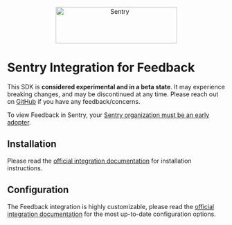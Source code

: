 <p align="center">
  <a href="https://sentry.io/?utm_source=github&utm_medium=logo" target="_blank">
    <img src="https://sentry-brand.storage.googleapis.com/sentry-wordmark-dark-280x84.png" alt="Sentry" width="280" height="84">
  </a>
</p>

# Sentry Integration for Feedback

This SDK is **considered experimental and in a beta state**. It may experience breaking changes, and may be discontinued
at any time. Please reach out on [GitHub](https://github.com/getsentry/sentry-javascript/issues/new/choose) if you have
any feedback/concerns.

To view Feedback in Sentry, your
[Sentry organization must be an early adopter](https://docs.sentry.io/product/accounts/early-adopter-features/).

## Installation

Please read the [official integration documentation](https://docs.sentry.io/platforms/javascript/user-feedback/) for
installation instructions.

## Configuration

The Feedback integration is highly customizable, please read the
[official integration documentation](https://docs.sentry.io/platforms/javascript/user-feedback/configuration/) for the
most up-to-date configuration options.
